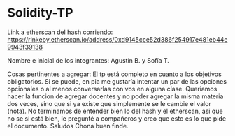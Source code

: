 # Solidity-TP

Link a etherscan del hash corriendo: https://rinkeby.etherscan.io/address/0xd9145cce52d386f254917e481eb44e9943f39138

Nombre e inicial de los integrantes: Agustín B. y Sofía T.

Cosas pertinentes a agregar:
El tp está completo en cuanto a los objetivos obligatorios.
Si se puede, en pia me gustaría intentar un par de las opciones opcionales o al menos conversarlas con vos en alguna clase.
Queríamos hacer la funcion de agregar docentes y no poder agregar la misma materia dos veces, sino que si ya existe que simplemente se le cambie el valor (nota).
No terminamos de entender bien lo del hash y el etherscan, asi que no se si está bien, le pregunté a compañeros y creo que esto es lo que pide el documento.
Saludos Chona buen finde.
